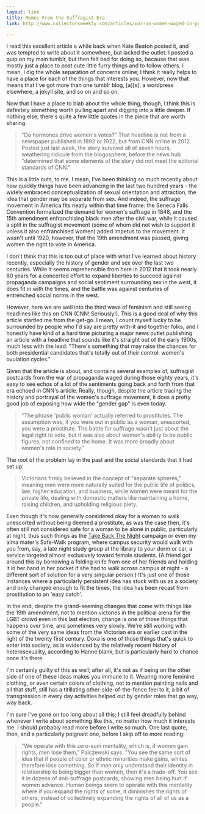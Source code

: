 ```yaml
---
layout: link
title: Memes From the Suffragist Era
link: http://www.collectorsweekly.com/articles/war-on-women-waged-in-postcards-memes-from-the-suffragist-era/

---
```


I read this excellent article a while back when Kate Beaton posted it, and was tempted to write about it somewhere, but lacked the outlet.  I posted a quip on my main tumblr, but then felt bad for doing so, because that was mostly just a place to post cute little furry things and to follow others.  I mean, I dig the whole separation of concerns online; I think it really helps to have a place for each of the things that interests you.  However, now that means that I've got more than one tumblr blog, \[a\]\[s\], a wordpress elsewhere, a jekyll site, and so on and so on.

Now that I have a place to blab about the whole thing, though, I think this is definitely something worth pulling apart and digging into a little deeper.  If nothing else, there's quite a few little quotes in the piece that are worth sharing.

> "Do hormones drive women's votes?" That headline is not from a newspaper published in 1892 or 1922, but from CNN online in 2012. Posted just last week, the story survived all of seven hours, weathering ridicule from the blogosphere, before the news hub "determined that some elements of the story did not meet the editorial standards of CNN."

This is a little nuts, to me.  I mean, I've been thinking so much recently about how quickly things have been advancing in the last two hundred years - the widely embraced conceptualization of sexual orientation and attraction, the idea that gender may be separate from sex.  And indeed, the suffrage movement in America fits neatly within that time frame: the Seneca Falls Convention formalized the demand for women's suffrage in 1848, and the 15th amendment enfranchising black men after the civil war, while it caused a split in the suffragist movement (some of whom did not wish to support it unless it also enfranchised women) added impetus to the movement.  It wasn't until 1920, however, that the 19th amendment was passed, giving women the right to vote in America.

I don't think that this is too out of place with what I've learned about history recently, especially the history of gender and sex over the last two centuries.  While it seems reprehensible from here in 2012 that it took nearly 80 years for a concerted effort to expand liberties to succeed against propaganda campaigns and social sentiment surrounding sex in the west, it does fit in with the times, and the battle was against centuries of entrenched social norms in the west.

However, here we are well into the third wave of feminism and still seeing headlines like this on CNN (CNN!  Seriously!).  This is a good deal of why this article startled me from the get-go.  I mean, I count myself lucky to be surrounded by people who I'd say are pretty with-it and together folks, and I honestly have kind of a hard time picturing a major news outlet publishing an article with a headline that sounds like it's straight out of the early 1900s, much less with the lead: "There's something that may raise the chances for both presidential candidates that's totally out of their control: women's ovulation cycles."

Given that the article is about, and contains several examples of, suffragist postcards from the war of propaganda waged during those eighty years, it's easy to see echos of a lot of the sentiments going back and forth from that era echoed in CNN's article.  Really, though, despite the article tracing the history and portrayal of the women's suffrage movement, it does a pretty good job of exposing how wide the "gender gap" is even today.

> "The phrase 'public woman' actually referred to prostitutes. The assumption was, if you were out in public as a woman, unescorted, you were a prostitute. The battle for suffrage wasn't just about the legal right to vote, but it was also about women's ability to be public figures, not confined to the home. It was more broadly about women's role in society."

The root of the problem lay in the past and the social standards that it had set up:

> Victorians firmly believed in the concept of "separate spheres," meaning men were more naturally suited for the public life of politics, law, higher education, and business, while women were meant for the private life, dealing with domestic matters like maintaining a home, raising children, and upholding religious piety.

Even though it's now generally considered okay for a woman to walk unescorted without being deemed a prostitute, as was the case then, it's often still not considered safe for a woman to be alone in public, particularly at night, thus such things as the [Take Back The Night](http://www.takebackthenight.org/) campaign or even my alma mater's Safe-Walk program, where campus security would walk with you from, say, a late night study group at the library to your dorm or car, a service targeted almost exclusively toward female students.  (A friend got around this by borrowing a folding knife from one of her friends and holding it in her hand in her pocket if she had to walk across campus at night - a different sort of solution for a very singular person.)  It's just one of those instances where a particularly persistent idea has stuck with us as a society and only changed enough to fit the times, the idea has been recast from prostitution to an 'easy catch'.

In the end, despite the grand-seeming changes that come with things like the 19th amendment, not to mention victories in the political arena for the LGBT crowd even in this last election, change is one of those things that happens over time, and sometimes very slowly.  We're still working with some of the very same ideas from the Victorian era or earlier cast in the light of the twenty first century.  Doxa is one of those things that's quick to enter into society, as is evidenced by the relatively recent history of heterosexuality, according to Hanne blank, but is particularly hard to chance once it's there.  

I'm certainly guilty of this as well; after all, it's not as if being on the other side of one of these ideas makes you immune to it.  Wearing more feminine clothing, or even certain colors of clothing, not to mention painting nails and all that stuff, still has a titillating other-side-of-the-fence feel to it, a bit of transgression in every day activities helped out by gender roles that go way, way back. 

I'm sure I've gone on too long about all this; I still feel dreadfully behind whenever I write about something like this, no matter how much it interests me.  I should probably read more before I write so much.  One last quote, then, and a particularly poignant one, before I skip off to more reading:

> "We operate with this zero-sum mentality, which is, if women gain rights, men lose them," Palczewski says. "You see the same sort of idea that if people of color or ethnic minorities make gains, whites therefore lose something. So if men only understand their identity in relationship to being bigger than women, then it's a trade-off. You see it in dozens of anti-suffrage postcards, showing men being hurt if women advance. Human beings seem to operate with this mentality where if you expand the rights of some, it diminishes the rights of others, instead of collectively expanding the rights of all of us as a people."

